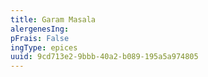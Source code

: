 ```yaml
---
title: Garam Masala
alergenesIng:
pFrais: False
ingType: epices
uuid: 9cd713e2-9bbb-40a2-b089-195a5a974805
---
```

